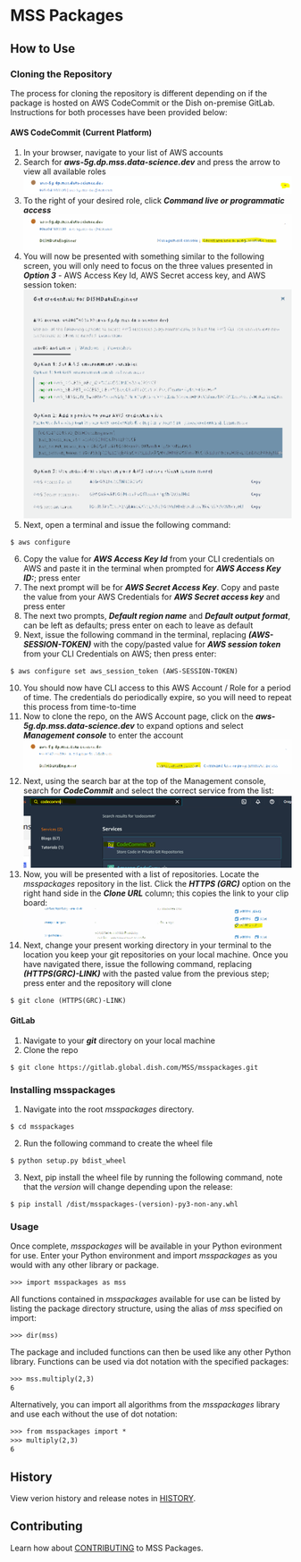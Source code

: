 # MSS Packages

## __How to Use__

### __Cloning the Repository__
The process for cloning the repository is different depending on if the package is hosted on AWS CodeCommit or the Dish on-premise GitLab.  Instructions for both processes have been provided below:

#### __AWS CodeCommit (Current Platform)__
1. In your browser, navigate to your list of AWS accounts
2. Search for ___aws-5g.dp.mss.data-science.dev___ and press the arrow to view all available roles
![expand to see roles](./images/arrow.PNG.svg?raw=true "Expand to see roles")
3. To the right of your desired role, click ___Command live or programmatic access___
![cli_progromatic_access](./images/cli_progromatic_access.PNG.svg?raw=true "CLI Access")
4. You will now be presented with something similar to the following screen, you will only need to focus on the three values presented in ___Option 3___ - AWS Access Key Id, AWS Secret access key, and AWS session token:
![credentials](./images/Credentials.PNG.svg?raw=true "Credentials")
5. Next, open a terminal and issue the following command:
```console
$ aws configure
```
6. Copy the value for ___AWS Access Key Id___ from your CLI credentials on AWS and paste it in the terminal when prompted for ___AWS Access Key ID:___; press enter
7. The next prompt will be for ***AWS Secret Access Key***.  Copy and paste the value from your AWS Credentials for ***AWS Secret access key*** and press enter
8. The next two prompts, ***Default region name*** and ***Default output format***, can be left as defaults; press enter on each to leave as default
9. Next, issue the following command in the terminal, replacing ___(AWS-SESSION-TOKEN)___ with the copy/pasted value for ***AWS session token*** from your CLI Credentials on AWS; then press enter:
```console
$ aws configure set aws_session_token (AWS-SESSION-TOKEN)
```
10. You should now have CLI access to this AWS Account / Role for a period of time.  The credentials do periodically expire, so you will need to repeat this process from time-to-time
11. Now to clone the repo, on the AWS Account page, click on the ***aws-5g.dp.mss.data-science.dev*** to expand options and select ***Management console*** to enter the account
![enter account](./images/Enter_account.PNG.svg?raw=true "Enter MSS Dev account")
12. Next, using the search bar at the top of the Management console, search for ___CodeCommit___ and select the correct service from the list:
![search](./images/Search.PNG?raw=true "Search for CodeCommit")
13. Now, you will be presented with a list of repositories.  Locate the *msspackages* repository in the list.  Click the ***HTTPS (GRC)*** option on the right hand side in the ***Clone URL*** column; this copies the link to your clip board:
![clone link](./images/clone_link.PNG.svg?raw=true "Clone Link")
14. Next, change your present working directory in your terminal to the location you keep your git repositories on your local machine.  Once you have navigated there, issue the following command, replacing ***(HTTPS(GRC)-LINK)*** with the pasted value from the previous step; press enter and the repository will clone
```console
$ git clone (HTTPS(GRC)-LINK)
```
#### __GitLab__
1. Navigate to your ***git*** directory on your local machine
2. Clone the repo
```console
$ git clone https://gitlab.global.dish.com/MSS/msspackages.git
```
### __Installing msspackages__
1. Navigate into the root _msspackages_ directory.
```console
$ cd msspackages
```
2. Run the following command to create the wheel file
 
```console
$ python setup.py bdist_wheel
```
3. Next, pip install the wheel file by running the following command, note that the _version_ will change depending upon the release:
```console
$ pip install /dist/msspackages-(version)-py3-non-any.whl
```
### __Usage__

Once complete, _msspackages_ will be available in your Python evironment for use.  Enter your Python environment and import _msspackages_ as you would with any other library or package.
```console
>>> import msspackages as mss
```
All functions contained in _msspackages_ available for use can be listed by listing the package directory structure, using the alias of _mss_ specified on import:
```console
>>> dir(mss)
```
The package and included functions can then be used like any other Python library.  Functions can be used via dot notation with the specified packages:
```conscole
>>> mss.multiply(2,3)
6
```
Alternatively, you can import all algorithms from the _msspackages_ library and use each without the use of dot notation:
```console
>>> from msspackages import *
>>> multiply(2,3)
6
```

## __History__
View verion history and release notes in [HISTORY](HISTORY.md). 

## __Contributing__
Learn how about [CONTRIBUTING](CONTRIBUTING.md) to MSS Packages.


